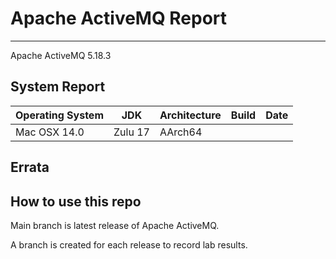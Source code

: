 # Apache ActiveMQ Report
--- 

Apache ActiveMQ 5.18.3

## System Report

| Operating System    | JDK       | Architecture | Build | Date  |
|---------------------|-----------|--------------|-------|-------|
| Mac OSX 14.0        | Zulu 17   | AArch64      |       | |


## Errata


## How to use this repo

Main branch is latest release of Apache ActiveMQ.

A branch is created for each release to record lab results.
